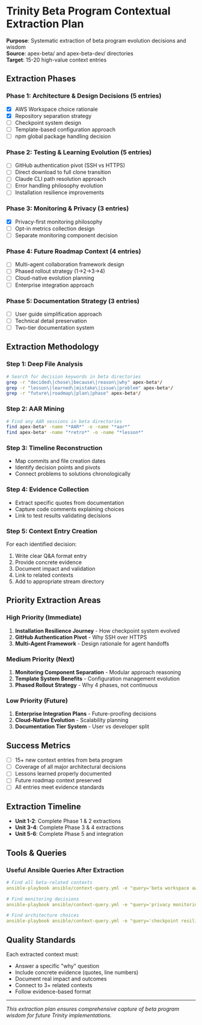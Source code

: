 # Trinity Beta Program Contextual Extraction Plan

**Purpose**: Systematic extraction of beta program evolution decisions and wisdom  
**Source**: apex-beta/ and apex-beta-dev/ directories  
**Target**: 15-20 high-value context entries  

## Extraction Phases

### Phase 1: Architecture & Design Decisions (5 entries)
- [x] AWS Workspace choice rationale
- [x] Repository separation strategy  
- [ ] Checkpoint system design
- [ ] Template-based configuration approach
- [ ] npm global package handling decision

### Phase 2: Testing & Learning Evolution (5 entries)
- [ ] GitHub authentication pivot (SSH vs HTTPS)
- [ ] Direct download to full clone transition
- [ ] Claude CLI path resolution approach
- [ ] Error handling philosophy evolution
- [ ] Installation resilience improvements

### Phase 3: Monitoring & Privacy (3 entries)
- [x] Privacy-first monitoring philosophy
- [ ] Opt-in metrics collection design
- [ ] Separate monitoring component decision

### Phase 4: Future Roadmap Context (4 entries)
- [ ] Multi-agent collaboration framework design
- [ ] Phased rollout strategy (1→2→3→4)
- [ ] Cloud-native evolution planning
- [ ] Enterprise integration approach

### Phase 5: Documentation Strategy (3 entries)
- [ ] User guide simplification approach
- [ ] Technical detail preservation
- [ ] Two-tier documentation system

## Extraction Methodology

### Step 1: Deep File Analysis
```bash
# Search for decision keywords in beta directories
grep -r "decided\|chose\|because\|reason\|why" apex-beta*/
grep -r "lesson\|learned\|mistake\|issue\|problem" apex-beta*/
grep -r "future\|roadmap\|plan\|phase" apex-beta*/
```

### Step 2: AAR Mining
```bash
# Find any AAR sessions in beta directories
find apex-beta* -name "*AAR*" -o -name "*aar*"
find apex-beta* -name "*retro*" -o -name "*lesson*"
```

### Step 3: Timeline Reconstruction
- Map commits and file creation dates
- Identify decision points and pivots
- Connect problems to solutions chronologically

### Step 4: Evidence Collection
- Extract specific quotes from documentation
- Capture code comments explaining choices
- Link to test results validating decisions

### Step 5: Context Entry Creation
For each identified decision:
1. Write clear Q&A format entry
2. Provide concrete evidence
3. Document impact and validation
4. Link to related contexts
5. Add to appropriate stream directory

## Priority Extraction Areas

### High Priority (Immediate)
1. **Installation Resilience Journey** - How checkpoint system evolved
2. **GitHub Authentication Pivot** - Why SSH over HTTPS
3. **Multi-Agent Framework** - Design rationale for agent handoffs

### Medium Priority (Next)
1. **Monitoring Component Separation** - Modular approach reasoning
2. **Template System Benefits** - Configuration management evolution
3. **Phased Rollout Strategy** - Why 4 phases, not continuous

### Low Priority (Future)
1. **Enterprise Integration Plans** - Future-proofing decisions
2. **Cloud-Native Evolution** - Scalability planning
3. **Documentation Tier System** - User vs developer split

## Success Metrics

- [ ] 15+ new context entries from beta program
- [ ] Coverage of all major architectural decisions
- [ ] Lessons learned properly documented
- [ ] Future roadmap context preserved
- [ ] All entries meet evidence standards

## Extraction Timeline

- **Unit 1-2**: Complete Phase 1 & 2 extractions
- **Unit 3-4**: Complete Phase 3 & 4 extractions  
- **Unit 5-6**: Complete Phase 5 and integration

## Tools & Queries

### Useful Ansible Queries After Extraction
```yaml
# Find all beta-related contexts
ansible-playbook ansible/context-query.yml -e "query='beta workspace aws'"

# Find monitoring decisions
ansible-playbook ansible/context-query.yml -e "query='privacy monitoring opt-in'"

# Find architecture choices
ansible-playbook ansible/context-query.yml -e "query='checkpoint resilience'"
```

## Quality Standards

Each extracted context must:
- Answer a specific "why" question
- Include concrete evidence (quotes, line numbers)
- Document real impact and outcomes
- Connect to 3+ related contexts
- Follow evidence-based format

---

*This extraction plan ensures comprehensive capture of beta program wisdom for future Trinity implementations.*